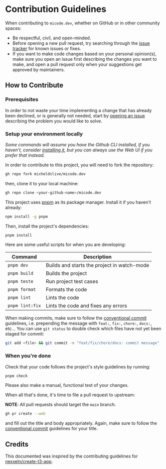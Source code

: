 # Contribution Guidelines

When contributing to `micode.dev`, whether on GitHub or in other community spaces:

- Be respectful, civil, and open-minded.
- Before opening a new pull request, try searching through the [issue tracker](https://github.com/micheldslive/micode.dev/issues) for known issues or fixes.
- If you want to make code changes based on your personal opinion(s), make sure you open an issue first describing the changes you want to make, and open a pull request only when your suggestions get approved by maintainers.

## How to Contribute

### Prerequisites

In order to not waste your time implementing a change that has already been declined, or is generally not needed, start by [opening an issue](https://github.com/micheldslive/micode.dev/issues/new/choose) describing the problem you would like to solve.

### Setup your environment locally

_Some commands will assume you have the Github CLI installed, if you haven't, consider [installing it](https://github.com/cli/cli#installation), but you can always use the Web UI if you prefer that instead._

In order to contribute to this project, you will need to fork the repository:

```bash
gh repo fork micheldslive/micode.dev
```

then, clone it to your local machine:

```bash
gh repo clone <your-github-name>/micode.dev
```

This project uses [pnpm](https://pnpm.io) as its package manager. Install it if you haven't already:

```bash
npm install -g pnpm
```

Then, install the project's dependencies:

```bash
pnpm install
```

Here are some useful scripts for when you are developing:

| Command         | Description                                 |
| --------------- | ------------------------------------------- |
| `pnpm dev`      | Builds and starts the project in watch-mode |
| `pnpm build`    | Builds the project                          |
| `pnpm teste`    | Run project test cases                      |
| `pnpm format`   | Formats the code                            |
| `pnpm lint`     | Lints the code                              |
| `pnpm lint:fix` | Lints the code and fixes any errors         |

When making commits, make sure to follow the [conventional commit](https://www.conventionalcommits.org/en/v1.0.0/) guidelines, i.e. prepending the message with `feat:`, `fix:`, `chore:`, `docs:`, etc... You can use `git status` to double check which files have not yet been staged for commit:

```bash
git add <file> && git commit -m "feat/fix/chore/docs: commit message"
```

### When you're done

Check that your code follows the project's style guidelines by running:

```bash
pnpm check
```

Please also make a manual, functional test of your changes.

When all that's done, it's time to file a pull request to upstream:

**NOTE**: All pull requests should target the `main` branch.

```bash
gh pr create --web
```

and fill out the title and body appropriately. Again, make sure to follow the [conventional commit](https://www.conventionalcommits.org/en/v1.0.0/) guidelines for your title.

## Credits

This documented was inspired by the contributing guidelines for [nexxeln/create-t3-app](https://github.com/t3-oss/create-t3-app/blob/next/CONTRIBUTING.md).
